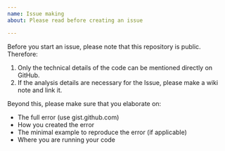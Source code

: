 ```yaml
---
name: Issue making
about: Please read before creating an issue

---
```


Before you start an issue, please note that this repository is public.  Therefore:

1) Only the technical details of the code can be mentioned directly on GitHub.
2) If the analysis details are necessary for the Issue, please make a wiki note and link it.

Beyond this, please make sure that you elaborate on:

*  The full error (use gist.github.com)
*  How you created the error
*  The minimal example to reproduce the error (if applicable)
*  Where you are running your code